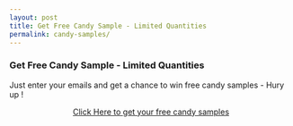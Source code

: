 ```yaml
---
layout: post
title: Get Free Candy Sample - Limited Quantities
permalink: candy-samples/
---
```


<div class="jumbotron">
  <h3>Get Free Candy Sample - Limited Quantities</h3>
  <p>Just enter your emails and get a chance to win free candy samples - Hury up !</p>
<center><a class="btn btn-primary btn-lg" href="http://chlcotrk.com/mt/y24443a4b4t233t224q2u234/" role="button">Click Here to get your free candy samples</a><br/>
</div>

